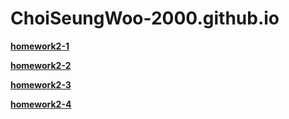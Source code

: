 # ChoiSeungWoo-2000.github.io

[**homework2-1**](https://ChoiSeungWoo-2000.github.io/homework2-1.html)

[**homework2-2**](https://ChoiSeungWoo-2000.github.io/homework2-2.html)

[**homework2-3**](https://ChoiSeungWoo-2000.github.io/homework2-3.html)

[**homework2-4**](https://ChoiSeungWoo-2000.github.io/homework2-4.html)
